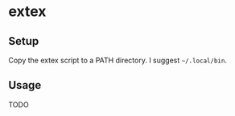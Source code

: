 # extex


## Setup


Copy the extex script to a PATH directory. I suggest `~/.local/bin`.



## Usage

TODO

